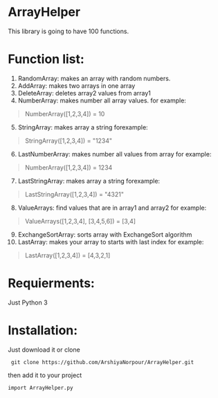 # ArrayHelper
This library is going to have 100 functions.
# Function list:
1. RandomArray: makes an array with random numbers.
2. AddArray: makes two arrays in one array
3. DeleteArray: deletes array2 values from array1
4. NumberArray: makes number all array values. for example:
> NumberArray([1,2,3,4]) = 10 
5. StringArray: makes array a string forexample:
> StringArray([1,2,3,4]) = "1234"
6. LastNumberArray: makes number all values from array for example:
> NumberArray([1,2,3,4]) = 1234
7. LastStringArray: makes array a string forexample:
> LastStringArray([1,2,3,4]) = "4321"
8. ValueArrays: find values that are in array1 and array2 for example:
> ValueArrays([1,2,3,4], [3,4,5,6]) = [3,4]
9. ExchangeSortArray: sorts array with ExchangeSort algorithm
10. LastArray: makes your array to starts with last index for example:
> LastArray([1,2,3,4]) = [4,3,2,1]
# Requierments:
Just Python 3
# Installation:
Just download it or clone
```
 git clone https://github.com/ArshiyaNorpour/ArrayHelper.git
 ```
then add it to your project
```
import ArrayHelper.py
```
